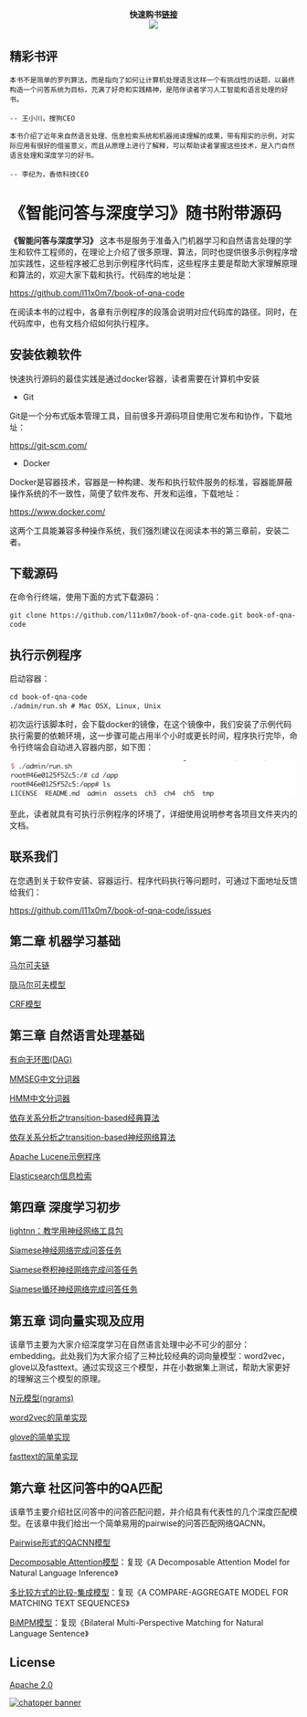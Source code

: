 <p align="center">
  <b>快速购书<a href="https://item.jd.com/12479014.html" target="_blank">链接</a></b><br>
  <img src="https://user-images.githubusercontent.com/3538629/48657619-bcd24880-ea6e-11e8-8c4e-8bcb00761942.png" width="400">
</p>


## 精彩书评

```
本书不是简单的罗列算法，而是指向了如何让计算机处理语言这样一个有挑战性的话题，以最终构造一个问答系统为目标，充满了好奇和实践精神，是陪伴读者学习人工智能和语言处理的好书。

-- 王小川，搜狗CEO
```

```
本书介绍了近年来自然语言处理、信息检索系统和机器阅读理解的成果，带有翔实的示例，对实际应用有很好的借鉴意义，而且从原理上进行了解释，可以帮助读者掌握这些技术，是入门自然语言处理和深度学习的好书。

-- 李纪为，香侬科技CEO
```

# 《智能问答与深度学习》随书附带源码

**《智能问答与深度学习》** 这本书是服务于准备入门机器学习和自然语言处理的学生和软件工程师的，在理论上介绍了很多原理、算法，同时也提供很多示例程序增加实践性，这些程序被汇总到示例程序代码库，这些程序主要是帮助大家理解原理和算法的，欢迎大家下载和执行。代码库的地址是：

https://github.com/l11x0m7/book-of-qna-code

在阅读本书的过程中，各章有示例程序的段落会说明对应代码库的路径。同时，在代码库中，也有文档介绍如何执行程序。

## 安装依赖软件

快速执行源码的最佳实践是通过docker容器，读者需要在计算机中安装

* Git

Git是一个分布式版本管理工具，目前很多开源码项目使用它发布和协作，下载地址：

https://git-scm.com/

* Docker

Docker是容器技术，容器是一种构建、发布和执行软件服务的标准，容器能屏蔽操作系统的不一致性，简便了软件发布、开发和运维，下载地址：

https://www.docker.com/

这两个工具能兼容多种操作系统，我们强烈建议在阅读本书的第三章前，安装二者。

## 下载源码

在命令行终端，使用下面的方式下载源码：

```
git clone https://github.com/l11x0m7/book-of-qna-code.git book-of-qna-code
```

## 执行示例程序

启动容器：

```
cd book-of-qna-code
./admin/run.sh # Mac OSX, Linux, Unix
```

初次运行该脚本时，会下载docker的镜像，在这个镜像中，我们安装了示例代码执行需要的依赖环境，这一步骤可能占用半个小时或更长时间，程序执行完毕，命令行终端会自动进入容器内部，如下图：

<img src="./assets/ch1-1.png" width="500">

至此，读者就具有可执行示例程序的环境了，详细使用说明参考各项目文件夹内的文档。

## 联系我们

在您遇到关于软件安装、容器运行、程序代码执行等问题时，可通过下面地址反馈给我们：

https://github.com/l11x0m7/book-of-qna-code/issues


## 第二章 机器学习基础

[马尔可夫链](ch2/markov)

[隐马尔可夫模型](ch2/hmm)

[CRF模型](ch2/crf)

## 第三章 自然语言处理基础

[有向无环图(DAG)](ch3/DAG)

[MMSEG中文分词器](ch3/mmseg)

[HMM中文分词器](ch3/hmmseg)

[依存关系分析之transition-based经典算法](ch3/dependency-parser-nivre)

[依存关系分析之transition-based神经网络算法](ch3/dependency-parser-neural)

[Apache Lucene示例程序](ch3/lucene-sample)

[Elasticsearch信息检索](ch3/search-engine)

## 第四章 深度学习初步

[lightnn：教学用神经网络工具包](ch4/lightnn/)

[Siamese神经网络完成问答任务](ch4/siamese_nn/)

[Siamese卷积神经网络完成问答任务](ch4/siamese_cnn/)

[Siamese循环神经网络完成问答任务](ch4/siamese_rnn/)

## 第五章 词向量实现及应用

该章节主要为大家介绍深度学习在自然语言处理中必不可少的部分：embedding。此处我们为大家介绍了三种比较经典的词向量模型：word2vec，glove以及fasttext。通过实现这三个模型，并在小数据集上测试，帮助大家更好的理解这三个模型的原理。

[N元模型(ngrams)](ch5/ngrams)

[word2vec的简单实现](ch5/word2vec)

[glove的简单实现](ch5/glove)

[fasttext的简单实现](ch5/fasttext)

## 第六章 社区问答中的QA匹配

该章节主要介绍社区问答中的问答匹配问题，并介绍具有代表性的几个深度匹配模型。在该章中我们给出一个简单易用的pairwise的问答匹配网络QACNN。

[Pairwise形式的QACNN模型](ch6/QACNN/)

[Decomposable Attention模型](ch6/decomposable_att_model/)：复现《A Decomposable Attention Model for Natural Language Inference》

[多比较方式的比较-集成模型](ch6/seq_match_seq/)：复现《A COMPARE-AGGREGATE MODEL FOR MATCHING TEXT SEQUENCES》

[BiMPM模型](ch6/bimpm/)：复现《Bilateral Multi-Perspective Matching for Natural Language Sentence》

## License
[Apache 2.0](./LICENSE)

[![chatoper banner][co-banner-image]][co-url]

[co-banner-image]: https://user-images.githubusercontent.com/3538629/42217321-3d5e44f6-7ef7-11e8-94e7-1574bfa1dbb8.png
[co-url]: https://www.chatopera.com
